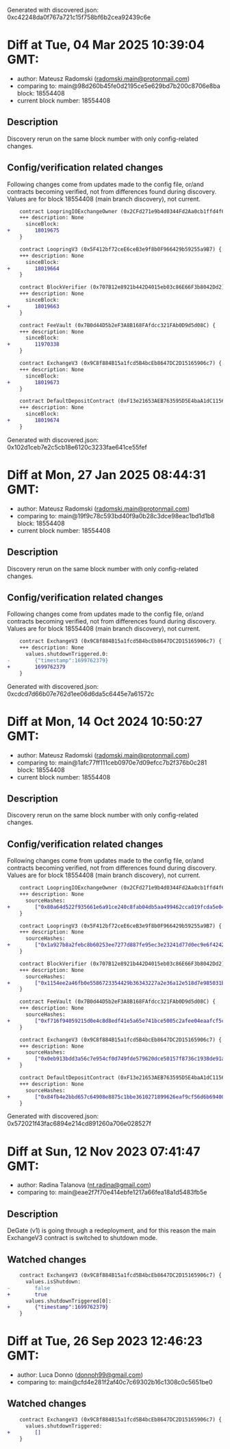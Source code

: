 Generated with discovered.json: 0xc42248da0f767a721c15f758bf6b2cea92439c6e

# Diff at Tue, 04 Mar 2025 10:39:04 GMT:

- author: Mateusz Radomski (<radomski.main@protonmail.com>)
- comparing to: main@98d260b45fe0d2195ce5e629bd7b200c8706e8ba block: 18554408
- current block number: 18554408

## Description

Discovery rerun on the same block number with only config-related changes.

## Config/verification related changes

Following changes come from updates made to the config file,
or/and contracts becoming verified, not from differences found during
discovery. Values are for block 18554408 (main branch discovery), not current.

```diff
    contract LoopringIOExchangeOwner (0x2CFd271e9b4d0344Fd2Aa0cb1ffd4f6b85c0B215) {
    +++ description: None
      sinceBlock:
+        18019675
    }
```

```diff
    contract LoopringV3 (0x5F412bf72ceE6ceB3e9f8b0F966429b59255a9B7) {
    +++ description: None
      sinceBlock:
+        18019664
    }
```

```diff
    contract BlockVerifier (0x707B12e8921b442D4015eb03c86E66F3b8042Dd2) {
    +++ description: None
      sinceBlock:
+        18019663
    }
```

```diff
    contract FeeVault (0x7B0d44D5b2eF3A8B168FAfdcc321FAb0D9d5d08C) {
    +++ description: None
      sinceBlock:
+        11970338
    }
```

```diff
    contract ExchangeV3 (0x9C8f884B15a1fcd5B4bcEb8647DC2D15165906c7) {
    +++ description: None
      sinceBlock:
+        18019673
    }
```

```diff
    contract DefaultDepositContract (0xF13e21653AEB763595D5E4baA1dC115689Da49b9) {
    +++ description: None
      sinceBlock:
+        18019674
    }
```

Generated with discovered.json: 0x102d1ceb7e2c5cb18e6120c3233fae641ce55fef

# Diff at Mon, 27 Jan 2025 08:44:31 GMT:

- author: Mateusz Radomski (<radomski.main@protonmail.com>)
- comparing to: main@19f9c78c593bd40f9a0b28c3dce98eac1bd1d1b8 block: 18554408
- current block number: 18554408

## Description

Discovery rerun on the same block number with only config-related changes.

## Config/verification related changes

Following changes come from updates made to the config file,
or/and contracts becoming verified, not from differences found during
discovery. Values are for block 18554408 (main branch discovery), not current.

```diff
    contract ExchangeV3 (0x9C8f884B15a1fcd5B4bcEb8647DC2D15165906c7) {
    +++ description: None
      values.shutdownTriggered.0:
-        {"timestamp":1699762379}
+        1699762379
    }
```

Generated with discovered.json: 0xcdcd7d66b07e762d1ee06d6da5c6445e7a61572c

# Diff at Mon, 14 Oct 2024 10:50:27 GMT:

- author: Mateusz Radomski (<radomski.main@protonmail.com>)
- comparing to: main@1afc77ff111ceb0970e7d09efcc7b2f376b0c281 block: 18554408
- current block number: 18554408

## Description

Discovery rerun on the same block number with only config-related changes.

## Config/verification related changes

Following changes come from updates made to the config file,
or/and contracts becoming verified, not from differences found during
discovery. Values are for block 18554408 (main branch discovery), not current.

```diff
    contract LoopringIOExchangeOwner (0x2CFd271e9b4d0344Fd2Aa0cb1ffd4f6b85c0B215) {
    +++ description: None
      sourceHashes:
+        ["0x80a64d522f935661e6a91ce240c8fab04db5aa499462cca019fcda5e0494b18e"]
    }
```

```diff
    contract LoopringV3 (0x5F412bf72ceE6ceB3e9f8b0F966429b59255a9B7) {
    +++ description: None
      sourceHashes:
+        ["0x1a927b8a2febc8b60253ee7277d887fe95ec3e23241d77d0ec9e6f424239438e"]
    }
```

```diff
    contract BlockVerifier (0x707B12e8921b442D4015eb03c86E66F3b8042Dd2) {
    +++ description: None
      sourceHashes:
+        ["0x1154ee2a46fb0e5586723354429b36343227a2e36a12e518d7e985031b67695d"]
    }
```

```diff
    contract FeeVault (0x7B0d44D5b2eF3A8B168FAfdcc321FAb0D9d5d08C) {
    +++ description: None
      sourceHashes:
+        ["0xf716f94059215d0e4c8d8edf41e5a65e741bce5005c2afee04eaafcf5c210d20"]
    }
```

```diff
    contract ExchangeV3 (0x9C8f884B15a1fcd5B4bcEb8647DC2D15165906c7) {
    +++ description: None
      sourceHashes:
+        ["0x0eb913bdd3a56c7e954cf0d749fde579620dce50157f8736c1938de91acd7127"]
    }
```

```diff
    contract DefaultDepositContract (0xF13e21653AEB763595D5E4baA1dC115689Da49b9) {
    +++ description: None
      sourceHashes:
+        ["0x84fb4e2bbd657c64908e8875c1bbe3610271899626eaf9cf56d6b69400a607b3"]
    }
```

Generated with discovered.json: 0x572021f43fac6894e214cd891260a706e028527f

# Diff at Sun, 12 Nov 2023 07:41:47 GMT:

- author: Radina Talanova (<nt.radina@gmail.com>)
- comparing to: main@eae2f7f70e414ebfe1217a66fea18a1d5483fb5e

## Description

DeGate (v1) is going through a redeployment, and for this reason the main ExchangeV3 contract is switched to shutdown mode.

## Watched changes

```diff
    contract ExchangeV3 (0x9C8f884B15a1fcd5B4bcEb8647DC2D15165906c7) {
      values.isShutdown:
-        false
+        true
      values.shutdownTriggered[0]:
+        {"timestamp":1699762379}
    }
```

# Diff at Tue, 26 Sep 2023 12:46:23 GMT:

- author: Luca Donno (<donnoh99@gmail.com>)
- comparing to: main@cfd4e281f2af40c7c69302b16c1308c0c5651be0

## Watched changes

```diff
    contract ExchangeV3 (0x9C8f884B15a1fcd5B4bcEb8647DC2D15165906c7) {
      values.shutdownTriggered:
+        []
    }
```
